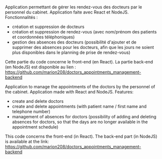 Application permettant de gérer les rendez-vous des docteurs par le personnel du cabinet. Application faite avec React et NodeJS. Fonctionnalités :
- création et suppression de docteurs
- création et suppression de rendez-vous (avec nom/prénom des patients et coordonnées téléphoniques)
- gestion des absences des docteurs (possibilité d'ajouter et de supprimer des absences pour les docteurs, afin que les jours ne soient plus disponibles dans le planning de prise de rendez-vous)

Cette partie du code concerne le front-end (en React). La partie back-end (en NodeJS) est disponible au lien : https://github.com/marion208/doctors_appointments_management-backend

Application to manage the appointments of the doctors by the personnel of the cabinet. Application made with React and NodeJS. Features:
- create and delete doctors
- create and delete appointments (with patient name / first name and telephone number)
- management of absences for doctors (possibility of adding and deleting absences for doctors, so that the days are no longer available in the appointment schedule)

This code concerns the front-end (in React). The back-end part (in NodeJS) is available at the link: https://github.com/marion208/doctors_appointments_management-backend
